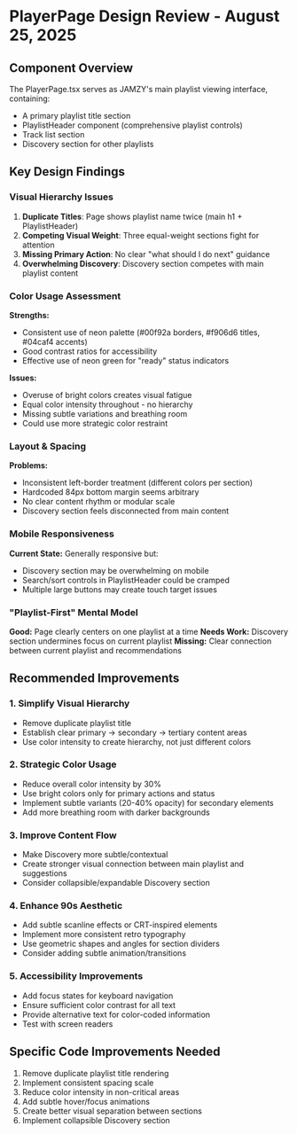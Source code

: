 # PlayerPage Design Review - August 25, 2025

## Component Overview
The PlayerPage.tsx serves as JAMZY's main playlist viewing interface, containing:
- A primary playlist title section
- PlaylistHeader component (comprehensive playlist controls)
- Track list section
- Discovery section for other playlists

## Key Design Findings

### Visual Hierarchy Issues
1. **Duplicate Titles**: Page shows playlist name twice (main h1 + PlaylistHeader)
2. **Competing Visual Weight**: Three equal-weight sections fight for attention
3. **Missing Primary Action**: No clear "what should I do next" guidance
4. **Overwhelming Discovery**: Discovery section competes with main playlist content

### Color Usage Assessment
**Strengths:**
- Consistent use of neon palette (#00f92a borders, #f906d6 titles, #04caf4 accents)
- Good contrast ratios for accessibility
- Effective use of neon green for "ready" status indicators

**Issues:**
- Overuse of bright colors creates visual fatigue
- Equal color intensity throughout - no hierarchy
- Missing subtle variations and breathing room
- Could use more strategic color restraint

### Layout & Spacing
**Problems:**
- Inconsistent left-border treatment (different colors per section)
- Hardcoded 84px bottom margin seems arbitrary
- No clear content rhythm or modular scale
- Discovery section feels disconnected from main content

### Mobile Responsiveness
**Current State:** Generally responsive but:
- Discovery section may be overwhelming on mobile
- Search/sort controls in PlaylistHeader could be cramped
- Multiple large buttons may create touch target issues

### "Playlist-First" Mental Model
**Good:** Page clearly centers on one playlist at a time
**Needs Work:** Discovery section undermines focus on current playlist
**Missing:** Clear connection between current playlist and recommendations

## Recommended Improvements

### 1. Simplify Visual Hierarchy
- Remove duplicate playlist title
- Establish clear primary → secondary → tertiary content areas
- Use color intensity to create hierarchy, not just different colors

### 2. Strategic Color Usage
- Reduce overall color intensity by 30%
- Use bright colors only for primary actions and status
- Implement subtle variants (20-40% opacity) for secondary elements
- Add more breathing room with darker backgrounds

### 3. Improve Content Flow
- Make Discovery more subtle/contextual
- Create stronger visual connection between main playlist and suggestions
- Consider collapsible/expandable Discovery section

### 4. Enhance 90s Aesthetic
- Add subtle scanline effects or CRT-inspired elements
- Implement more consistent retro typography
- Use geometric shapes and angles for section dividers
- Consider adding subtle animation/transitions

### 5. Accessibility Improvements
- Add focus states for keyboard navigation
- Ensure sufficient color contrast for all text
- Provide alternative text for color-coded information
- Test with screen readers

## Specific Code Improvements Needed
1. Remove duplicate playlist title rendering
2. Implement consistent spacing scale
3. Reduce color intensity in non-critical areas
4. Add subtle hover/focus animations
5. Create better visual separation between sections
6. Implement collapsible Discovery section